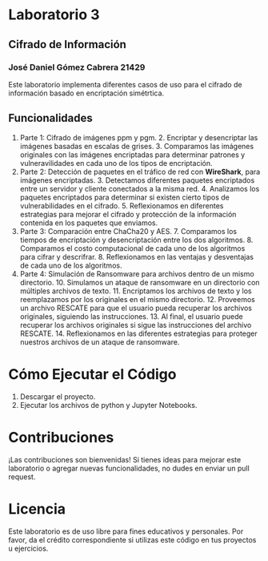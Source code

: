 # Laboratorio 3
## Cifrado de Información
### José Daniel Gómez Cabrera 21429

Este laboratorio implementa diferentes casos de uso para el cifrado de información basado en encriptación simétrtica.

## Funcionalidades 
1. Parte 1: Cifrado de imágenes ppm y pgm.
   2. Encriptar y desencriptar las imágenes basadas en escalas de grises.
   3. Comparamos las imágenes originales con las imágenes encriptadas para determinar patrones y vulneravilidades en cada uno de los tipos de encriptación.
2. Parte 2: Detección de paquetes en el tráfico de red con **WireShark**, para imágenes encriptadas.
   3. Detectamos diferentes paquetes encriptados entre un servidor y cliente conectados a la misma red.
   4. Analizamos los paquetes encriptados para determinar si existen cierto tipos de vulnerabilidades en el cifrado.
   5. Reflexionamos en diferentes estrategias para mejorar el cifrado y protección de la información contenida en los paquetes que enviamos.
6. Parte 3: Comparación entre ChaCha20 y AES.
   7. Comparamos los tiempos de encriptación y desencriptación entre los dos algoritmos.
   8. Comparamos el costo computacional de cada uno de los algoritmos para cifrar y descrifrar.
   8. Reflexionamos en las ventajas y desventajas de cada uno de los algoritmos.
9. Parte 4: Simulación de Ransomware para archivos dentro de un mismo directorio.
   10. Simulamos un ataque de ransomware en un directorio con múltiples archivos de texto.
   11. Encriptamos los archivos de texto y los reemplazamos por los originales en el mismo directorio.
   12. Proveemos un archivo RESCATE para que el usuario pueda recuperar los archivos originales, siguiendo las instrucciones.
   13. Al final, el usuario puede recuperar los archivos originales si sigue las instrucciones del archivo RESCATE.
   14. Reflexionamos en las diferentes estrategias para proteger nuestros archivos de un ataque de ransomware.


# Cómo Ejecutar el Código
1. Descargar el proyecto.
2. Ejecutar los archivos de python y Jupyter Notebooks.

# Contribuciones
¡Las contribuciones son bienvenidas! Si tienes ideas para mejorar este laboratorio o agregar nuevas funcionalidades, no dudes en enviar un pull request.

# Licencia
Este laboratorio es de uso libre para fines educativos y personales. Por favor, da el crédito correspondiente si utilizas este código en tus proyectos u ejercicios.
